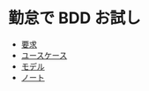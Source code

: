 # 勤怠で BDD お試し

+ [要求](./doc/request.md)
+ [ユースケース](./doc/use_case.md)
+ [モデル](./doc/model.puml)
+ [ノート](./doc/note.md)

